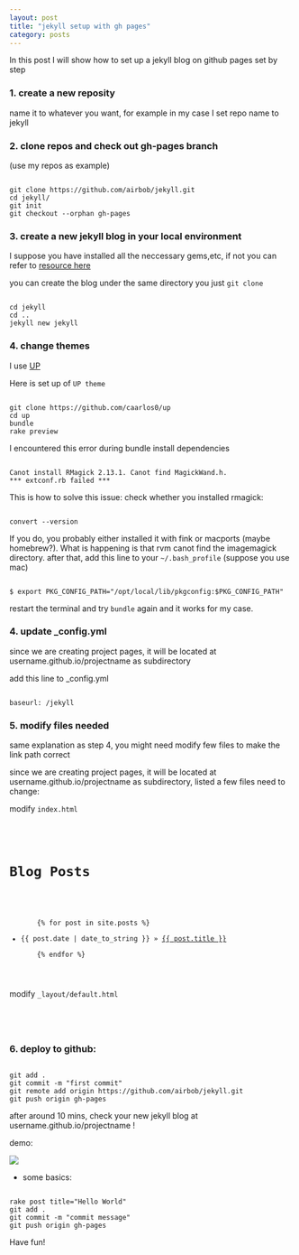 ```yaml
---
layout: post
title: "jekyll setup with gh pages"
category: posts
---
```



In this post I will show how to set up a jekyll blog on github pages set by step

### 1. create a new reposity

name it to whatever you want, for example in my case I set repo name to jekyll

### 2. clone repos and check out gh-pages branch

(use my repos as example)

<pre><code>
git clone https://github.com/airbob/jekyll.git
cd jekyll/
git init
git checkout --orphan gh-pages
</code></pre>

### 3. create a new jekyll blog in your local environment

I suppose you have installed all the neccessary gems,etc, if not you can refer to [resource here](http://jekyllrb.com/docs/installation/)

you can create the blog under the same directory you just ```git clone```

<pre><code>
cd jekyll
cd ..
jekyll new jekyll
</code></pre>

### 4. change themes
I use [UP](http://carlosbecker.com/posts/up-a-jekyll-theme/)

Here is set up of ```UP theme```

<pre><code>
git clone https://github.com/caarlos0/up
cd up
bundle
rake preview
</code></pre>

I encountered this error during bundle install dependencies

<pre><code>
Canot install RMagick 2.13.1. Canot find MagickWand.h.
*** extconf.rb failed ***
</code></pre>

This is how to solve this issue:
check whether you installed rmagick:

<pre><code>
convert --version
</code></pre>
If you do, you probably either installed it with fink or macports (maybe homebrew?). What is happening is that rvm canot find the imagemagick directory.
after that, add this line to your ```~/.bash_profile``` (suppose you use mac)

<pre><code>
$ export PKG_CONFIG_PATH="/opt/local/lib/pkgconfig:$PKG_CONFIG_PATH"
</code></pre>
restart the terminal and try ```bundle``` again and it works for my case.


### 4. update **_config.yml**
since we are creating project pages, it will be located at username.github.io/projectname as subdirectory

add this line to _config.yml

<pre><code>
baseurl: /jekyll
</code></pre>

### 5. modify files needed
same explanation as step 4, you might need modify few files to make the link path correct

since we are creating project pages, it will be located at username.github.io/projectname as subdirectory, listed a few files need to change:

modify ```index.html```

<pre><code>
<div id="home">
  <h1>Blog Posts</h1>
  <ul class="posts">
    {% for post in site.posts %}
    <li><span>{{ post.date | date_to_string }}</span> &raquo; <a href="{{ site.baseurl }}{{ post.url }}">{{ post.title }}</a></li>
    {% endfor %}
  </ul>
</code></pre>



modify ```_layout/default.html```

<pre><code>
        <link rel="stylesheet" href="{{ site.baseurl }}/css/syntax.css">
        <link rel="stylesheet" href="{{ site.baseurl }}/css/main.css">
</code></pre>



### 6. deploy to github:

<pre><code>
git add .
git commit -m "first commit"
git remote add origin https://github.com/airbob/jekyll.git
git push origin gh-pages
</code></pre>

after around 10 mins, check your new jekyll blog at username.github.io/projectname !

demo:

![](http://media.tumblr.com/72f5de7b975fddd26c706940798af245/tumblr_inline_mptfgjjfLa1qz4rgp.png)


- some basics:

<pre><code>
rake post title="Hello World"
git add .
git commit -m "commit message"
git push origin gh-pages
</code></pre>


Have fun!

